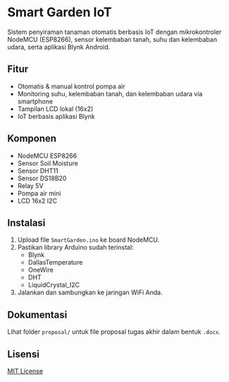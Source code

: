 # Smart Garden IoT

Sistem penyiraman tanaman otomatis berbasis IoT dengan mikrokontroler NodeMCU (ESP8266), sensor kelembaban tanah, suhu dan kelembaban udara, serta aplikasi Blynk Android.

## Fitur

- Otomatis & manual kontrol pompa air
- Monitoring suhu, kelembaban tanah, dan kelembaban udara via smartphone
- Tampilan LCD lokal (16x2)
- IoT berbasis aplikasi Blynk

## Komponen

- NodeMCU ESP8266
- Sensor Soil Moisture
- Sensor DHT11
- Sensor DS18B20
- Relay 5V
- Pompa air mini
- LCD 16x2 I2C

## Instalasi

1. Upload file `SmartGarden.ino` ke board NodeMCU.
2. Pastikan library Arduino sudah terinstal:
   - Blynk
   - DallasTemperature
   - OneWire
   - DHT
   - LiquidCrystal_I2C
3. Jalankan dan sambungkan ke jaringan WiFi Anda.

## Dokumentasi

Lihat folder `proposal/` untuk file proposal tugas akhir dalam bentuk `.docx`.

## Lisensi

[MIT License](LICENSE)
